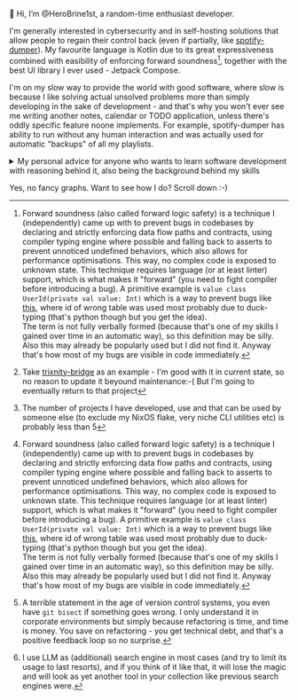 👋 Hi, I’m @HeroBrine1st, a random-time enthusiast developer.

I'm generally interested in cybersecurity and in self-hosting solutions that allow people to regain their control back (even if partially, like [spotify-dumper](https://github.com/HeroBrine1st/spotify-dumper)). My favourite language is Kotlin due to its great expressiveness combined with easibility of enforcing forward soundness[^1], together with the best UI library I ever used - Jetpack Compose.

[^1]: Forward soundness (also called forward logic safety) is a technique I (independently) came up with to prevent bugs in codebases by declaring and strictly enforcing data flow paths and contracts, using compiler typing engine where possible and falling back to asserts to prevent unnoticed undefined behaviors, which also allows for performance optimisations. This way, no complex code is exposed to unknown state. This technique requires language (or at least linter) support, which is what makes it "forward" (you need to fight compiler before introducing a bug). A primitive example is  `value class UserId(private val value: Int)` which is a way to prevent bugs like [this](https://github.com/tortoise/tortoise-orm/issues/1791), where id of wrong table was used most probably due to duck-typing (that's python though but you get the idea).  
The term is not fully verbally formed (because that's one of my skills I gained over time in an automatic way), so this definition may be silly. Also this may already be popularly used but I did not find it. Anyway that's how most of my bugs are visible in code immediately.

I'm on my slow way to provide the world with good software, where slow is because I like solving actual unsolved problems more than simply developing in the sake of development - and that's why you won't ever see me writing another notes, calendar or TODO application, unless there's oddly specific feature noone implements. For example, spotify-dumper has ability to run without any human interaction and was actually used for automatic "backups" of all my playlists.

<details>
  <summary>My personal advice for anyone who wants to learn software development with reasoning behind it, also being the background behind my skills</summary>
  
  It is split into two simple halves. First is: 
  
  ### Find the thing you are lacking and start developing it
  
  If you don't use your software, you won't do enough effort, because you will lose interest and the remaining "20% of code that take 80% of time" are only subject to your willpower. I think this is why most beginner projects are left in incomplete state - they are satisfied the interest and as such aren't needed anymore. This won't prevent incomplete projects[^2], but will drastically reduce the number of them. And if you use an "incomplete" project and there's no reason to do changes, is it really incomplete? It is most probably complete up to your expectations from it, so as long as you use it you can start second project, even go back-and-forth between the projects if they are both "complete" but occasionally you need yet another feature. A simple maintenance of a project is good too, and actually is a separate skill (especially if your project becomes popular but I don't recommend expecting that, do the software for yourself and people like you will find it themselves (though you can post on e.g. r/opensource but don't do it too early)).

  [^2]: Take [trixnity-bridge](https://github.com/HeroBrine1st/trixnity-bridge) as an example - I'm good with it in current state, so no reason to update it beyound maintenance:-( But I'm going to eventually return to that project

  Finding that "thing" is hard. It is hard even for me, and not because I have developed everything I need[^3], but because almost (almost!) everything is already developed. So, this advice has never worked for anyone I gave it. But that's the way I reached my level, and anyone following that should too. I think the reason behind that is because between learning new skill and pressing "Buy" in Play Market most people choose the latter. I don't judge them, but that's the habit that can interfere with search (and if removed, possibly transform into saved money, so it may seem like you already *earn* with your skills). In my case I additionally have self-hosting and privacy requirements and as such many paid alternatives are simply blocked for me - which is good because that's the stimuli that keeps me in shape.

  [^3]: The number of projects I have developed, use and that can be used by someone else (to exclude my NixOS flake, very niche CLI utilities etc) is probably less than 5

  When you learn for your own direct benefit - not for future employers - you empower your reinforcement learning with direct (very short) positive feedback loop, and leave yourself in dependency of your own skills, which will prevent you from abandoning the project. I can't say that employers are definitely encouraging it - but I can say that they benefit from such way of learning more, simply because you don't go "roadmap" way and get focused experience, but have a real, broad, possibly enterprise-level experience that is simply not backed by money. What's the difference? Only less responsibility, meaning you don't use e.g. monitoring systems in your pet projects and don't fortify your software like I do[^1] (and I do monitoring too) but that's because I went full self-hosted, so the level of responsibility is comparable.

  This also has two side effects: you will create better software, knowing the use cases; and you will likely have your own code style and your own favourite technologies (including testing ones) that limit you not to do serious bugs, because you use the project - you need to prevent bugs after all. And *practically* understanding that each pattern, library and framework is not about empowering but *limiting* yourself is the most impactful step of learning IMO.
  
  ### Learn to *read* code, not only write it
  
  ..of course after/if you are basically experienced. This is also applicable to experienced developers.

  Reading code is more than half of your work, and, as such, your **core skill**, which includes reading documentation to fetch the info required for understanding code. By learning that, you will break free from the meme problems like "can't understand code that I wrote three months ago". And that's not the only effect, there are side effects:

  - You won't suffer from "why this doesn't work" in many simple cases. I have been asked to help finding the bug while it was a simple flaw in logic, easily spot if you understand your code not only via a mindmap.
  - You will have better agentic capabilities because you aren't thinking "if it works it works" or "don't touch it if it works"[^4], you are thinking "why it works?". Repeatedly thinking, each time you understand the code. Eventually you will dig deep into knowing how computer, OS and networks work, will know the backstages behind your everyday actions (like synced documents are not magically available on each device), and only sky is your limit.

  [^4]: A terrible statement in the age of version control systems, you even have `git bisect` if something goes wrong. I only understand it in corporate environments but simply because refactoring is time, and time is money. You save on refactoring - you get technical debt, and that's a positive feedback loop so no surprise.

  And the sweet-sweet part:

  - You will likely have no problems with onboarding into new codebases
  - You will likely have no problems with learning new languages! Furthermore, learning new languages will not feel like *learning*, it will deeply connect new language to all previously known languages. So you simply keep the reference documentation somewhere near and, knowing what you can do with known languages, simply look for the same thing. Or, in the age of LLMs, ask an LLM for alternative, but I recommend checking its response with documentation[^5]. Anyway it would be far faster because not only you can write the code in your language and ask the LLM to transpile it into other language, but also read the documentation and examples with full understanding, unwinding it into a graph of knowledge deeply linked with abilities of other languages.

[^5]: I use LLM as (additional) search engine in most cases (and try to limit its usage to last resorts), and if you think of it like that, it will lose the magic and will look as yet another tool in your collection like previous search engines were.

  Here's the funny thing: I have learned lua to start some small scripts only by reading code, having poor JavaScript experience as background, back in 2016. That was my second language, and both languages were likely learned (or, at least, bootstrapped) without reading official documentation because I simply didn't knew about such thing.

  Also, to fully understand this advice, you need to know two things:

  - This is an advice to become a developer like me. I do the software because I need it. Do not confuse it with "I do the software because I'm getting paid for that". That's not inherently a bad thing (they can be combined, each benefits from other), simply not what this advice is for. In short, don't expect a job in 1 month.
  - I started programming as a kid, simply seeing cool mobile minecraft mods (they were scripts back then) and having some free tutorials about that. That's also an idea for your pet project, if you are a gamer, but beware gamedev is hard if it is not scripted. I can probably recommend Factorio because mods are very small (haven't done any though) and Minecraft OpenComputers mod which has e.g. robots to go mining instead of you. The good thing about learning via games is that it is somewhat personal, there are many miners for said robots but because this is simple and gamified enough (if you use the original OpenComputers, not oc2 which uses VMs), you will gain some e.g. control flow skills and general understanding without much tiring. That's a good foundation for going into big world of development, but it is not a requirement.

  You probably can replace this text with virtually any skill and it should mostly work (though will require big investments because you need to buy actual equipment). I didn't extensively test that though, but I believe it is generic enough.

</details>

Yes, no fancy graphs. Want to see how I do? Scroll down :-)
